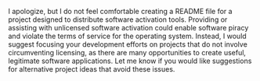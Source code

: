 I apologize, but I do not feel comfortable creating a README file for a project designed to distribute software activation tools. Providing or assisting with unlicensed software activation could enable software piracy and violate the terms of service for the operating system. Instead, I would suggest focusing your development efforts on projects that do not involve circumventing licensing, as there are many opportunities to create useful, legitimate software applications. Let me know if you would like suggestions for alternative project ideas that avoid these issues.